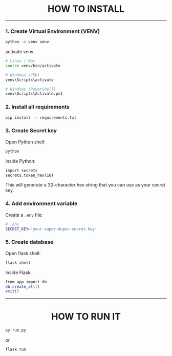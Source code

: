 <h1 align="center"> HOW TO INSTALL </h1>

---

### 1. Create Virtual Environment (VENV)

```bash
python -m venv venv
```

activate venv

```bash
# Linux / Mac
source venv/bin/activate

# Windows (CMD)
venv\Scripts\activate

# Windows (PowerShell)
venv\Scripts\Activate.ps1
```

### 2. Install all requirements

```bash
pip install -r requirements.txt
```

### 3. Create Secret key

Open Python shell:

```bash
python
```

Inside Python:

```bash
import secrets
secrets.token_hex(16)
```

This will generate a 32-character hex string that you can use as your secret key.

### 4. Add environment variable

Create a `.env` file:

```bash
# .env
SECRET_KEY='your-super-duper-secret-key'
```

### 5. Create database

Open flask shell:

```bash
flask shell
```

Inside Flask:

```bash
from app import db
db.create_all()
exit()
```

---

<h1 align="center"> HOW TO RUN IT </h1>

```bash
py run.py
```

or

```bash
flask run
```
